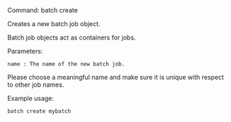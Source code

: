 Command: batch create <jobname>

Creates a new batch job object. 

Batch job objects act as containers for jobs.

Parameters:

    name : The name of the new batch job. 

Please choose a meaningful name and make sure it is unique with respect to other job names.

Example usage:

    batch create mybatch

